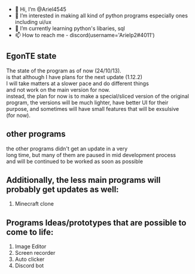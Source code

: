 - 👋 Hi, I’m @Ariel4545  
- 👀 I’m interested in making all kind of python programs especially ones including ui/ux  
- 🌱 I’m currently learning python's libaries, sql  
- 📫 How to reach me - discord(username='Arielp2#4011')  
## EgonTE state  
The state of the program as of now (24/10/13).  
is that although I have plans for the next update (1.12.2)  
I will take matters at a slower pace and do different things  
and not work on the main version for now.  
instead, the plan for now is to make a special/sliced version of the original  
program, the versions will be much lighter, have better UI for their  
purpose, and sometimes will have small features that will be exsulsive  
(for now).  
## other programs  
the other programs didn't get an update in a very  
long time, but many of them are paused in mid development process  
and will be continued to be worked as soon as possible  
  
## Additionally, the less main programs will probably get updates as well:  
1. Minecraft clone  

## Programs Ideas/prototypes that are possible to come to life:  
1. Image Editor  
2. Screen recorder  
3. Auto clicker 
4. Discord bot  
<!---
Ariel4545/Ariel4545 is a ✨ special ✨ repository because its `README.md` (this file) appears on your GitHub profile.
You can click the Preview link to take a look at your changes.
--->
